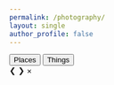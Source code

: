 ```yaml
---
permalink: /photography/
layout: single
author_profile: false
---
```


<div class="container">
<!-- Filter Buttons -->
<div class="filter-buttons">
        <button onclick="filterPortfolio('places')">Places</button>
        <!-- <button onclick="filterPortfolio('people')">People</button> -->
        <!-- <button onclick="filterPortfolio('animals')">Animals</button> -->
        <button onclick="filterPortfolio('things')">Things</button>
</div>

<div class="portfolio-section">
            <div class="portfolio lightbox-portfolio" id="portfolio">
                <!-- Portfolio items will be dynamically inserted here -->
            </div>
</div>

<!-- Modal -->
<div id="myModal" class="custom-modal" onclick="closeModal(event)">
        <span class="prev" onclick="changeSlide(-1)">&#10094;</span>
        <span class="next" onclick="changeSlide(1)">&#10095;</span>
        <span class="close" onclick="closeModal(event)">&times;</span>
        <div class="custom-modal-content" onclick="event.stopPropagation()">
            <img id="modal-image" src="">
            <div id="modal-caption" class="custom-modal-caption">
                <div class="modal-title"></div>
                <div class="modal-description"></div>         
            </div>
        </div>
</div>

<script>
    const apiKey = 'bf211338ce87cec202a72defdd2e112b'; // Replace with your Flickr API key
    const userId = '201018555@N05'; // Replace with your Flickr user ID
    let currentIndex = 0;
    let photos = [];
    async function fetchPhotosets() {
            const url = `https://www.flickr.com/services/rest/?method=flickr.photosets.getList&api_key=${apiKey}&user_id=${userId}&format=json&nojsoncallback=1`;
            try {
                const response = await fetch(url);
                const data = await response.json();
                if (data.stat === 'ok' && data.photosets && data.photosets.photoset) {
                    return data.photosets.photoset;
                } else {
                    console.error('Failed to fetch photosets:', data.message);
                    return [];
                }
            } catch (error) {
                console.error('Error fetching photosets:', error);
                return [];
            }
    }
    async function fetchPhotos(photosetId) {
            const url = `https://www.flickr.com/services/rest/?method=flickr.photosets.getPhotos&api_key=${apiKey}&photoset_id=${photosetId}&user_id=${userId}&format=json&nojsoncallback=1&extras=url_h,url_z,url_s,description`;
            try {
                const response = await fetch(url);
                const data = await response.json();
                if (data.stat === 'ok' && data.photoset && data.photoset.photo) {
                    return data.photoset.photo;
                } else {
                    console.error('Failed to fetch photos:', data.message);
                    return [];
                }
            } catch (error) {
                console.error('Error fetching photos:', error);
                return [];
            }
    }
    async function renderPortfolio() {
        const photosets = await fetchPhotosets();
        const portfolioContainer = document.getElementById('portfolio');
        for (const photoset of photosets) {
            const photosFromSet = await fetchPhotos(photoset.id);
            photos = photos.concat(photosFromSet);
            for (const photo of photosFromSet) {
                const portfolioItem = document.createElement('div');
                portfolioItem.className = `portfolio-item ${photoset.title._content.toLowerCase()}`;
                portfolioItem.innerHTML = `
                            <img src="${photo.url_z}" alt="${photo.title}" data-large="${photo.url_h}" data-title="${photo.title}" data-description="${photo.description._content}" onclick="openModal(this, ${photos.indexOf(photo)})" loading="lazy" onerror="this.onerror=null; this.src='default.jpg';">
                        </a>
                    `;
                portfolioContainer.appendChild(portfolioItem);
            }
        }
        // Lazy loading
        const lazyImages = document.querySelectorAll('img[loading="lazy"]');
        lazyImages.forEach(img => {
            img.addEventListener('load', () => {
                img.style.opacity = '1';
            });
        });
    }
    function filterPortfolio(category) {
        const items = document.querySelectorAll('.portfolio-item');
        items.forEach(item => {
            if (category === 'all' || item.classList.contains(category)) {
                item.style.display = 'block';
            } else {
                item.style.display = 'none';
            }
        });
    }
    function openModal(img, index) {
        currentIndex = index;
        const modal = document.getElementById('myModal');
        const modalImg = document.getElementById('modal-image');
        const modalTitle = document.querySelector('.modal-title');
        const modalDescription = document.querySelector('.modal-description');
        const masthead = document.querySelector('.masthead');
        const pagefooter = document.getElementById('footer');
        if (modal && modalImg) {
            modal.style.display = 'block';
            modalImg.src = img.dataset.large;
            setModalPadding(modalImg);
            modalTitle.innerHTML = img.dataset.title;
            modalDescription.innerHTML = img.dataset.description;
            if (masthead && pagefooter) {
                masthead.style.zIndex = '0';
                pagefooter.style.zIndex = '-1';
            }
        } else {
            console.error('Modal elements not found.');
        }
        // Add event listener for keyboard navigation
        document.addEventListener('keydown', handleKeydown);
    }
    function closeModal(event) {
        const modal = document.getElementById('myModal');
        const masthead = document.querySelector('.masthead');
        if(modal || event.target.id === 'myModal') {
            const pagefooter = document.getElementById('footer');
            if (modal) {
                modal.style.display = 'none';
                if (masthead && pagefooter) {
                    masthead.style.zIndex = '20';
                    pagefooter.style.zIndex = '20';
                }
            } else {
                console.error('Modal element not found.');
            }
            // Remove event listener for keyboard navigation
            document.removeEventListener('keydown', handleKeydown);
        }
    }
    function changeSlide(direction) {
        event.stopPropagation();
        currentIndex += direction;
        if (currentIndex < 0) {
            currentIndex = photos.length - 1;
        } else if (currentIndex >= photos.length) {
            currentIndex = 0;
        }
        const modalImg = document.getElementById('modal-image');
        const modalTitle = document.querySelector('.modal-title');
        const modalDescription = document.querySelector('.modal-description');
        modalImg.src = photos[currentIndex].url_h;
        setModalPadding(modalImg);
        modalTitle.innerHTML = photos[currentIndex].title;
        modalDescription.innerHTML = photos[currentIndex].description._content;
    }
    function setModalPadding(img) {
            img.onload = function () {
                const modal = document.getElementById('myModal');
                const caption = document.querySelector('.custom-modal-caption');
                const aspectRatio = img.naturalWidth / img.naturalHeight;
                const modalWidth = modal.clientWidth - 80; // Subtracting 40px padding from both sides
                const modalHeight = modal.clientHeight - 160; // Subtracting 40px padding from top and bottom

                let paddingTop, paddingSides;
                if (modalWidth / aspectRatio <= modalHeight) {
                    paddingSides = 40; // Minimum horizontal padding
                    paddingTop = (modalHeight - (modalWidth / aspectRatio)) / 2;
                } else {
                    paddingTop = 80; // Minimum vertical padding
                    paddingSides = (modalWidth - (modalHeight * aspectRatio)) / 2;
                }

                modal.style.padding = `${paddingTop}px ${paddingSides}px`;
                imgWidth = img.offsetWidth;
                caption.style.width = `${imgWidth}px`;
            };
    }
    function handleHashChange() {
        const hash = window.location.hash.substring(1);
        if (hash) {
            filterPortfolio(hash);
        } else {
            filterPortfolio('places');
        }
    }

    function handleKeydown(event) {

        if (event.key === 'ArrowLeft') {
            changeSlide(-1);
        } else if (event.key === 'ArrowRight') {
            changeSlide(1);
        } else if(event.key === 'Escape') {
            const modal = document.getElementById('myModal');
            closeModal({ target: modal });
        }
    }
    // Initialize with showing places
    document.addEventListener('DOMContentLoaded', function() {
        renderPortfolio().then(() => handleHashChange());
    });

    window.addEventListener('hashchange', handleHashChange);
</script>